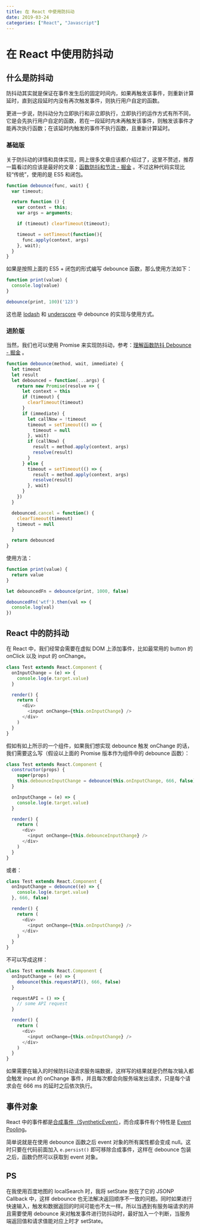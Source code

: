 ```yaml
---
title: 在 React 中使用防抖动
date: 2019-03-24
categories: ["React", "Javascript"]
---
```


# 在 React 中使用防抖动

## 什么是防抖动

防抖动其实就是保证在事件发生后的固定时间内，如果再触发该事件，则重新计算延时，直到这段延时内没有再次触发事件，则执行用户自定的函数。

更进一步说，防抖动分为立即执行和非立即执行，立即执行的运作方式有所不同，它是会先执行用户自定的函数，若在一段延时内未再触发该事件，则触发该事件才能再次执行函数；在该延时内触发的事件不执行函数，且重新计算延时。

### 基础版

关于防抖动的详情和具体实现，网上很多文章应该都介绍过了，这里不赘述，推荐一篇看过的应该是最好的文章：[函数防抖和节流 - 掘金](https://juejin.im/post/5b651dc15188251aa30c8669) 。不过这种代码实现比较“传统”，使用的是 ES5 和闭包。

```JavaScript
function debounce(func, wait) {
  var timeout;

  return function () {
    var context = this;
    var args = arguments;

    if (timeout) clearTimeout(timeout);

    timeout = setTimeout(function(){
      func.apply(context, args)
    }, wait);
  }
}
```

如果是按照上面的 ES5 + 闭包的形式编写 debounce 函数，那么使用方法如下：

```JavaScript
function print(value) {
  console.log(value)
}

debounce(print, 100)('123')
```

这也是 [lodash](https://github.com/lodash/lodash/blob/4ea8c2ec249be046a0f4ae32539d652194caf74f/debounce.js) 和 [underscore](https://github.com/jashkenas/underscore/blob/d5fe0fd4060f13b40608cb9d92eda6d857e8752c/underscore.js#L887) 中 debounce 的实现与使用方式。

### 进阶版

当然，我们也可以使用 Promise 来实现防抖动，参考：[理解函数防抖 Debounce - 掘金](https://juejin.im/post/5bdb155b5188257f62136ce8) 。

```JavaScript
function debounce(method, wait, immediate) {
  let timeout
  let result
  let debounced = function(...args) {
    return new Promise(resolve => {
      let context = this
      if (timeout) {
        clearTimeout(timeout)
      }
      if (immediate) {
        let callNow = !timeout
        timeout = setTimeout(() => {
          timeout = null
        }, wait)
        if (callNow) {
          result = method.apply(context, args)
          resolve(result)
        }
      } else {
        timeout = setTimeout(() => {
          result = method.apply(context, args)
          resolve(result)
        }, wait)
      }
    })
  }

  debounced.cancel = function() {
    clearTimeout(timeout)
    timeout = null
  }

  return debounced
}
```

使用方法：

```JavaScript
function print(value) {
  return value
}

let debouncedFn = debounce(print, 1000, false)

debouncedFn('wtf').then(val => {
  console.log(val)
})
```

## React 中的防抖动

在 React 中，我们经常会需要在虚拟 DOM 上添加事件，比如最常用的 button 的 onClick 以及 input 的 onChange。

```JavaScript
class Test extends React.Component {
  onInputChange = (e) => {
    console.log(e.target.value)
  }

  render() {
    return (
      <div>
        <input onChange={this.onInputChange} />
      </div>
    )
  }
}
```

假如有如上所示的一个组件，如果我们想实现 debounce 触发 onChange 的话，我们需要这么写（假设以上面的 Promise 版本作为组件中的 debounce 函数）：

```JavaScript
class Test extends React.Component {
  constructor(props) {
    super(props)
    this.debounceInputChange = debounce(this.onInputChange, 666, false)
  }

  onInputChange = (e) => {
    console.log(e.target.value)
  }

  render() {
    return (
      <div>
        <input onChange={this.debounceInputChange} />
      </div>
    )
  }
}
```

或者：

```JavaScript
class Test extends React.Component {
  onInputChange = debounce((e) => {
    console.log(e.target.value)
  }, 666, false)

  render() {
    return (
      <div>
        <input onChange={this.onInputChange} />
      </div>
    )
  }
}
```

不可以写成这样：

```JavaScript
class Test extends React.Component {
  onInputChange = (e) => {
    debounce(this.requestAPI(), 666, false)
  }

  requestAPI = () => {
    // some API request
  }

  render() {
    return (
      <div>
        <input onChange={this.onInputChange} />
      </div>
    )
  }
}
```

如果需要在输入的时候防抖动请求服务端数据，这样写的结果就是仍然每次输入都会触发 input 的 onChange 事件，并且每次都会向服务端发出请求，只是每个请求会在 666 ms 的延时之后依次执行。

## 事件对象

React 中的事件都是[合成事件（SyntheticEvent）](https://reactjs.org/docs/events.html)，而合成事件有个特性是 [Event Pooling](https://reactjs.org/docs/events.html#event-pooling)。

简单说就是在使用 debounce 函数之后 event 对象的所有属性都会变成 null。这时只要在代码前面加入 `e.persist()` 即可移除合成事件，这样在 debounce 包装之后，函数仍然可以获取到 event 对象。

## PS

在我使用百度地图的 localSearch 时，我将 setState 放在了它的 JSONP Callback 中，这样 debounce 也无法解决返回顺序不一致的问题。同时如果进行快速输入，触发和数据返回的时间可能也不太一样。所以当遇到有服务端请求的并且需要使用 debounce 来对触发事件进行防抖动时，最好加入一个判断，当服务端返回值和请求值能对应上时才 setState。
